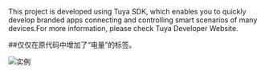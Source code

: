 This project is developed using Tuya SDK, which enables you to quickly develop branded apps connecting and controlling smart scenarios of many devices.For more information, please check Tuya Developer Website.

##仅仅在原代码中增加了“电量”的标签。

![实例](https://ftp.bmp.ovh/imgs/2021/04/d73af25cc0f8ecd9.png "小程序1")
